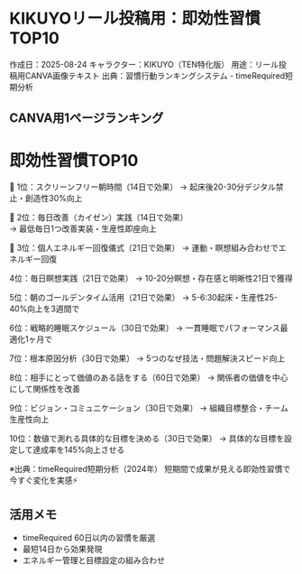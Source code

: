 # KIKUYOリール投稿用：即効性習慣TOP10

作成日：2025-08-24
キャラクター：KIKUYO（TEN特化版）
用途：リール投稿用CANVA画像テキスト
出典：習慣行動ランキングシステム - timeRequired短期分析

## CANVA用1ページランキング

# 即効性習慣TOP10

🥇 1位：スクリーンフリー朝時間（14日で効果）
   → 起床後20-30分デジタル禁止・創造性30%向上

🥈 2位：毎日改善（カイゼン）実践（14日で効果）  
   → 最低毎日1つ改善実装・生産性即座向上

🥉 3位：個人エネルギー回復儀式（21日で効果）
   → 運動・瞑想組み合わせでエネルギー回復

4位：毎日瞑想実践（21日で効果）
    → 10-20分瞑想・存在感と明晰性21日で獲得

5位：朝のゴールデンタイム活用（21日で効果）
    → 5-6:30起床・生産性25-40%向上を3週間で

6位：戦略的睡眠スケジュール（30日で効果）
    → 一貫睡眠でパフォーマンス最適化1ヶ月で

7位：根本原因分析（30日で効果）
    → 5つのなぜ技法・問題解決スピード向上

8位：相手にとって価値のある話をする（60日で効果）
    → 関係者の価値を中心にして関係性を改善

9位：ビジョン・コミュニケーション（30日で効果）
    → 組織目標整合・チーム生産性向上

10位：数値で測れる具体的な目標を決める（30日で効果）
     → 具体的な目標を設定して達成率を145%向上させる

※出典：timeRequired短期分析（2024年）
短期間で成果が見える即効性習慣で今すぐ変化を実感⚡

## 活用メモ
- timeRequired 60日以内の習慣を厳選
- 最短14日から効果発現
- エネルギー管理と目標設定の組み合わせ